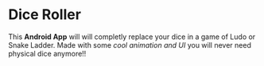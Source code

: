 # Dice Roller
This **Android App** will will completly replace your dice in a game of Ludo or Snake Ladder.
Made with some *cool animation and UI* you will never need physical dice anymore!!